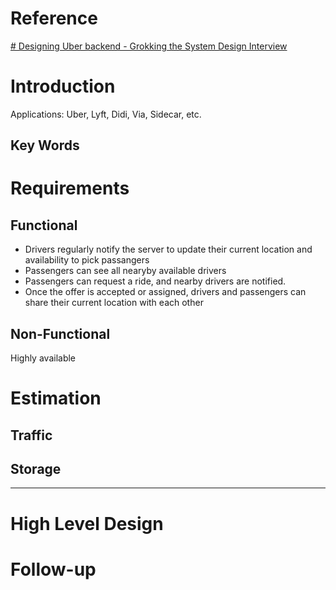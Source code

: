 # Reference
[# Designing Uber backend - Grokking the System Design Interview](https://www.educative.io/courses/grokking-the-system-design-interview/YQVkjp548NM)


# Introduction
Applications: Uber, Lyft, Didi, Via, Sidecar, etc.

## Key Words



# Requirements
## **Functional**
- Drivers regularly notify the server to update their current location and availability to pick passangers
- Passengers can see all nearyby available drivers
- Passengers can request a ride, and nearby drivers are notified.
- Once the offer is accepted or assigned, drivers and passengers can share their current location with each other

## **Non-Functional**
Highly available


# Estimation
## **Traffic**
## **Storage**
---
# High Level Design



# Follow-up


<!--stackedit_data:
eyJoaXN0b3J5IjpbLTExMzgxNTI5NzhdfQ==
-->
